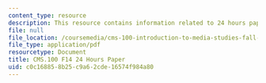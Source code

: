 ```yaml
---
content_type: resource
description: This resource contains information related to 24 hours paper.
file: null
file_location: /coursemedia/cms-100-introduction-to-media-studies-fall-2014/c0c168858b25c9a62cde16574f984a80_MITCMS_100F14_24_Hours.pdf
file_type: application/pdf
resourcetype: Document
title: CMS.100 F14 24 Hours Paper
uid: c0c16885-8b25-c9a6-2cde-16574f984a80
---
```

